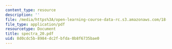 ```yaml
---
content_type: resource
description: ''
file: /media/https%3A/open-learning-course-data-rc.s3.amazonaws.com/18-996-random-matrix-theory-and-its-applications-spring-2004/8d0cdc5b8984dc2fbfda0b8f6735bae0_spectra_20.pdf
file_type: application/pdf
resourcetype: Document
title: spectra_20.pdf
uid: 8d0cdc5b-8984-dc2f-bfda-0b8f6735bae0
---
```

